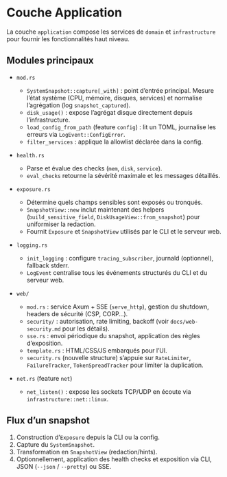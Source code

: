 # Couche Application

La couche `application` compose les services de `domain` et
`infrastructure` pour fournir les fonctionnalités haut niveau.

## Modules principaux

- `mod.rs`
  - `SystemSnapshot::capture[_with]` : point d’entrée principal. Mesure
    l’état système (CPU, mémoire, disques, services) et normalise
    l’agrégation (log `snapshot_captured`).
  - `disk_usage()` : expose l’agrégat disque directement depuis
    l’infrastructure.
  - `load_config_from_path` (feature `config`) : lit un TOML,
    journalise les erreurs via `LogEvent::ConfigError`.
  - `filter_services` : applique la allowlist déclarée dans la config.

- `health.rs`
  - Parse et évalue des checks (`mem`, `disk`, `service`).
  - `eval_checks` retourne la sévérité maximale et les messages détaillés.

- `exposure.rs`
  - Détermine quels champs sensibles sont exposés ou tronqués.
  - `SnapshotView::new` inclut maintenant des helpers (`build_sensitive_field`,
    `DiskUsageView::from_snapshot`) pour uniformiser la redaction.
  - Fournit `Exposure` et `SnapshotView` utilisés par le CLI et le serveur web.

- `logging.rs`
  - `init_logging` : configure `tracing_subscriber`, journald (optionnel),
    fallback stderr.
  - `LogEvent` centralise tous les événements structurés du CLI et du serveur web.

- `web/`
  - `mod.rs` : service Axum + SSE (`serve_http`), gestion du shutdown,
    headers de sécurité (CSP, CORP…).
  - `security/` : autorisation, rate limiting, backoff (voir
    `docs/web-security.md` pour les détails).
  - `sse.rs` : envoi périodique du snapshot, application des règles
    d’exposition.
  - `template.rs` : HTML/CSS/JS embarqués pour l’UI.
  - `security.rs` (nouvelle structure) s’appuie sur
    `RateLimiter`, `FailureTracker`, `TokenSpreadTracker` pour limiter la
    duplication.

- `net.rs` (feature `net`)
  - `net_listen()` : expose les sockets TCP/UDP en écoute via
    `infrastructure::net::linux`.

## Flux d’un snapshot

1. Construction d’`Exposure` depuis la CLI ou la config.
2. Capture du `SystemSnapshot`.
3. Transformation en `SnapshotView` (redaction/hints).
4. Optionnellement, application des health checks et exposition via CLI,
   JSON (`--json` / `--pretty`) ou SSE.
